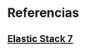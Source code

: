 # Referencias

## [Elastic Stack 7](https://www.udemy.com/course/elastic-stack-beats-logstash-elasticsearch-y-kibana/learn/lecture/11889088#overview)
